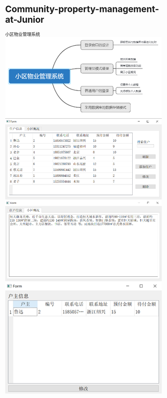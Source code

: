 # Community-property-management-at-Junior
小区物业管理系统
![](/images/1.png)
![](/images/2.png)
![](/images/3.png)
![](/images/4.png)
